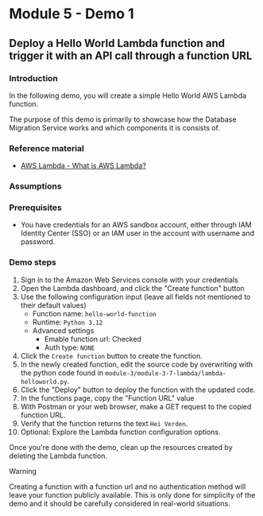 # Module 5 - Demo 1
## Deploy a Hello World Lambda function and trigger it with an API call through a function URL

### Introduction
In the following demo, you will create a simple Hello World AWS Lambda function.

The purpose of this demo is primarily to showcase how the Database Migration Service works and which components it is consists of.

### Reference material
- [AWS Lambda - What is AWS Lambda?](https://docs.aws.amazon.com/lambda/latest/dg/welcome.html)


### Assumptions


### Prerequisites
- You have credentials for an AWS sandbox account, either through IAM Identity Center (SSO) or an IAM user in the account with username and password.

### Demo steps
1. Sign in to the Amazon Web Services console with your credentials
2. Open the Lambda dashboard, and click the "Create function" button
3. Use the following configuration input (leave all fields not mentioned to their default values)
    - Function name: `hello-world-function`
    - Runtime: `Python 3.12`
    - Advanced settings
        - Emable function url: Checked
        - Auth type: `NONE`
4. Click the `Create function` button to create the function.
5. In the newly created function, edit the source code by overwriting with the python code found in `module-3/module-3-7-lambda/lambda-helloworld.py`.
6. Click the "Deploy" button to deploy the function with the updated code.
7. In the functions page, copy the "Function URL" value
8. With Postman or your web browser, make a GET request to the copied function URL.
8. Verify that the function returns the text `Hei Verden`.
9. Optional: Explore the Lambda function configuration options.

Once you're done with the demo, clean up the resources created by deleting the Lambda function.

> [!WARNING]
> Creating a function with a function url and no authentication method will leave your function publicly available. This is only done for simplicity of the demo and it should be carefully considered in real-world situations.